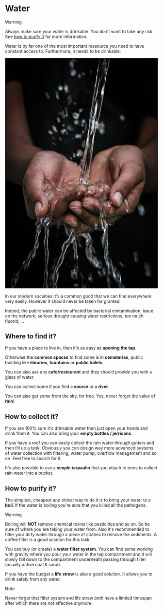 # Water

> [!WARNING]
> Always make sure your water is drinkable. You don't want to take any risk. See [how to purify it](basics/water?id=how-to-purify-it) for more information.

Water is by far one of the most important ressource you need to have constant access to. Furthermore, it needs to be drinkable.

![water](../_medias/drinking-water.jpeg)

In our modern societies it's a common good that we can find everywhere very easily. However it should never be taken for granted.

Indeed, the public water can be affected by bacterial contamination, issue on the network, serious drought causing water restrictions, too much fluorid, ...

## Where to find it?

If you have a place to live in, then it's as easy as **opening the tap**.

Otherwise the **common spaces** to find some is in **cemeteries**, public building like **libraries**, **fountains** or **public toilets**.

You can also ask any **cafe/restaurant** and they should provide you with a glass of water.

You can collect some if you find a **source** or a **river**.

You can also get some from the sky, for free.
Yes, never forget the value of **rain**!

## How to collect it?

If you are 100% sure it's drinkable water then just open your hands and drink from it.
You can also bring your **empty bottles / jerricans**.

If you have a roof you can easily collect the rain water through gutters and then fill up a tank. Obviously you can design way more advanced systems of water collection with filtering, water pump, overflow management and so on. Feel free to search for it.

It's also possible to use a **simple tarpaulin** that you attach to trees to collect rain water into a bucket.

## How to purify it?

The simplest, cheapest and oldest way to do it is to bring your water to a **boil**. If the water is boiling you're sure that you killed all the pathogens.

> [!WARNING]
> Boiling will **NOT** remove chemical toxins like pesticides and so on.
So be sure of where you are taking your water from.
> Also it's recommended to filter your dirty water through a piece of clothes to remove the sediments. A coffee filter is a good solution for this task.

You can buy (or create) a **water filter system**.
You can find some working with gravity where you pour your water in the top compartment and it will slowly fall down to the compartment underneath passing through filter (usually active coal & sand).

If you have the budget a **life straw** is also a good solution. It allows you to drink safely from any water.

> [!NOTE]
> Never forget that filter system and life straw both have a limited timespan after which there are not affective anymore.
